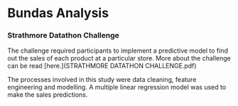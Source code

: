 # Bundas Analysis

### Strathmore Datathon Challenge

The challenge required participants to implement a predictive model to find out the sales of each product at a particular store. More about the challenge can be read [here.](STRATHMORE DATATHON CHALLENGE.pdf)



The processes involved in this study were data cleaning, feature engineering and modelling. A multiple linear regression model was used to make the sales predictions.





